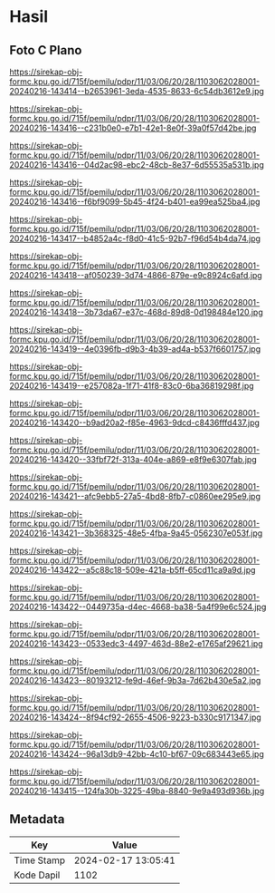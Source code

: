 # Hasil

## Foto C Plano

https://sirekap-obj-formc.kpu.go.id/715f/pemilu/pdpr/11/03/06/20/28/1103062028001-20240216-143414--b2653961-3eda-4535-8633-6c54db3612e9.jpg

https://sirekap-obj-formc.kpu.go.id/715f/pemilu/pdpr/11/03/06/20/28/1103062028001-20240216-143416--c231b0e0-e7b1-42e1-8e0f-39a0f57d42be.jpg

https://sirekap-obj-formc.kpu.go.id/715f/pemilu/pdpr/11/03/06/20/28/1103062028001-20240216-143416--04d2ac98-ebc2-48cb-8e37-6d55535a531b.jpg

https://sirekap-obj-formc.kpu.go.id/715f/pemilu/pdpr/11/03/06/20/28/1103062028001-20240216-143416--f6bf9099-5b45-4f24-b401-ea99ea525ba4.jpg

https://sirekap-obj-formc.kpu.go.id/715f/pemilu/pdpr/11/03/06/20/28/1103062028001-20240216-143417--b4852a4c-f8d0-41c5-92b7-f96d54b4da74.jpg

https://sirekap-obj-formc.kpu.go.id/715f/pemilu/pdpr/11/03/06/20/28/1103062028001-20240216-143418--af050239-3d74-4866-879e-e9c8924c6afd.jpg

https://sirekap-obj-formc.kpu.go.id/715f/pemilu/pdpr/11/03/06/20/28/1103062028001-20240216-143418--3b73da67-e37c-468d-89d8-0d198484e120.jpg

https://sirekap-obj-formc.kpu.go.id/715f/pemilu/pdpr/11/03/06/20/28/1103062028001-20240216-143419--4e0396fb-d9b3-4b39-ad4a-b537f6601757.jpg

https://sirekap-obj-formc.kpu.go.id/715f/pemilu/pdpr/11/03/06/20/28/1103062028001-20240216-143419--e257082a-1f71-41f8-83c0-6ba36819298f.jpg

https://sirekap-obj-formc.kpu.go.id/715f/pemilu/pdpr/11/03/06/20/28/1103062028001-20240216-143420--b9ad20a2-f85e-4963-9dcd-c8436fffd437.jpg

https://sirekap-obj-formc.kpu.go.id/715f/pemilu/pdpr/11/03/06/20/28/1103062028001-20240216-143420--33fbf72f-313a-404e-a869-e8f9e6307fab.jpg

https://sirekap-obj-formc.kpu.go.id/715f/pemilu/pdpr/11/03/06/20/28/1103062028001-20240216-143421--afc9ebb5-27a5-4bd8-8fb7-c0860ee295e9.jpg

https://sirekap-obj-formc.kpu.go.id/715f/pemilu/pdpr/11/03/06/20/28/1103062028001-20240216-143421--3b368325-48e5-4fba-9a45-0562307e053f.jpg

https://sirekap-obj-formc.kpu.go.id/715f/pemilu/pdpr/11/03/06/20/28/1103062028001-20240216-143422--a5c88c18-509e-421a-b5ff-65cd11ca9a9d.jpg

https://sirekap-obj-formc.kpu.go.id/715f/pemilu/pdpr/11/03/06/20/28/1103062028001-20240216-143422--0449735a-d4ec-4668-ba38-5a4f99e6c524.jpg

https://sirekap-obj-formc.kpu.go.id/715f/pemilu/pdpr/11/03/06/20/28/1103062028001-20240216-143423--0533edc3-4497-463d-88e2-e1765af29621.jpg

https://sirekap-obj-formc.kpu.go.id/715f/pemilu/pdpr/11/03/06/20/28/1103062028001-20240216-143423--80193212-fe9d-46ef-9b3a-7d62b430e5a2.jpg

https://sirekap-obj-formc.kpu.go.id/715f/pemilu/pdpr/11/03/06/20/28/1103062028001-20240216-143424--8f94cf92-2655-4506-9223-b330c9171347.jpg

https://sirekap-obj-formc.kpu.go.id/715f/pemilu/pdpr/11/03/06/20/28/1103062028001-20240216-143424--96a13db9-42bb-4c10-bf67-09c683443e65.jpg

https://sirekap-obj-formc.kpu.go.id/715f/pemilu/pdpr/11/03/06/20/28/1103062028001-20240216-143415--124fa30b-3225-49ba-8840-9e9a493d936b.jpg


## Metadata

| Key        | Value               |
| ---------- | ------------------- |
| Time Stamp | 2024-02-17 13:05:41 |
| Kode Dapil | 1102                |



